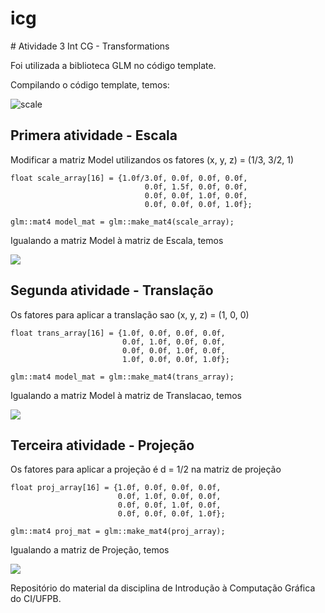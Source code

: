 # icg

﻿# Atividade 3 Int CG - Transformations

Foi utilizada a biblioteca GLM no código template.

Compilando o código template, temos:

![scale](https://github.com/Tewsma/CG/blob/main/Atividade%20III%20-%20CG/imagens/scale.png)

## Primera atividade - Escala

Modificar a matriz Model utilizandos os fatores (x, y, z) = (1/3, 3/2, 1)

```
float scale_array[16] = {1.0f/3.0f, 0.0f, 0.0f, 0.0f,
                              0.0f, 1.5f, 0.0f, 0.0f,
                              0.0f, 0.0f, 1.0f, 0.0f,
                              0.0f, 0.0f, 0.0f, 1.0f};

glm::mat4 model_mat = glm::make_mat4(scale_array);
```
Igualando a matriz Model à matriz de Escala, temos

<img src = "https://github.com/Tewsma/CG/tree/main/Atividade III - CG/turopom/figura2.png">

## Segunda atividade - Translação

Os fatores para aplicar a translação sao (x, y, z) = (1, 0, 0)

```
float trans_array[16] = {1.0f, 0.0f, 0.0f, 0.0f,
                         0.0f, 1.0f, 0.0f, 0.0f,
                         0.0f, 0.0f, 1.0f, 0.0f,
                         1.0f, 0.0f, 0.0f, 1.0f};

glm::mat4 model_mat = glm::make_mat4(trans_array);
```
Igualando a matriz Model à matriz de Translacao, temos

<img src = "https://github.com/Tewsma/CG/tree/main/Atividade III - CG/turopom/figura3.png">

## Terceira atividade - Projeção

Os fatores para aplicar a projeção é d = 1/2 na matriz de projeção

```
float proj_array[16] = {1.0f, 0.0f, 0.0f, 0.0f, 
                        0.0f, 1.0f, 0.0f, 0.0f, 
                        0.0f, 0.0f, 1.0f, 0.0f, 
                        0.0f, 0.0f, 0.0f, 1.0f};

glm::mat4 proj_mat = glm::make_mat4(proj_array);
```
Igualando a matriz de Projeção, temos

<img src = "https://github.com/Tewsma/CG/tree/main/Atividade III - CG/turopom/figura3.png">






Repositório do material da disciplina de Introdução à Computação Gráfica do CI/UFPB.
